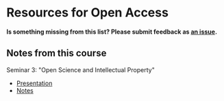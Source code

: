 # Resources for Open Access

**Is something missing from this list? Please submit feedback as [an issue](../../issues).**

## Notes from this course
Seminar 3: "Open Science and Intellectual Property"
- [Presentation](../../05_seminar3/beamer/main.pdf)
- [Notes](../../05_seminar3/notes/readme.md)
